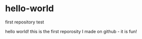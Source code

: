 # hello-world
first repository test

hello world! this is the first reporosity I made on github - it is fun!
